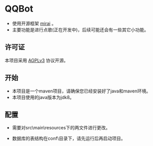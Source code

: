 # QQBot

- 使用开源框架 [mirai](https://github.com/mamoe/mirai) 。
- 主要功能是进行点歌(正在开发中)，后续可能还会有一些其它小功能。



## 许可证

本项目采用 [AGPLv3](https://github.com/soundofautumn/QQBot/blob/master/LICENSE) 协议开源。



## 开始

- 本项目是一个maven项目，请确保您已经安装好了java和maven环境。
- 本项目使用的java版本为jdk8。



## 配置

- 需要对src\main\resources下的两文件进行更改。

- 数据库的表结构在conf\目录下，请先运行后再启动项目。

  
